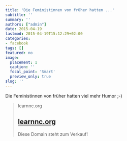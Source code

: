 ```yaml
---
title: 'Die Feministinnen von früher hatten ...'
subtitle: ''
summary: ''
authors: ["admin"]
date: 2015-04-19
lastmod: 2015-04-19T15:12:29+02:00
categories:
- facebook
tags: []
featured: no
image:
  placement: 1
  caption: ''
  focal_point: 'Smart'
  preview_only: true
slug: ''
---
```

Die Feministinnen von früher hatten viel mehr Humor ;-)
> learnnc.org
> ## [learnnc.org](http://www.learnnc.org/lp/media/uploads/2009/08/votes_for_men.jpg)
>
>Diese Domain steht zum Verkauf!

